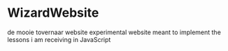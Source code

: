 # WizardWebsite
de mooie tovernaar website
experimental website meant to implement the lessons i am receiving in JavaScript
